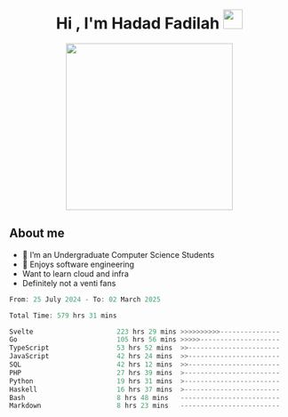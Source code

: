 <h1 align="center">Hi , I'm Hadad Fadilah <img src="https://media.giphy.com/media/hvRJCLFzcasrR4ia7z/giphy.gif" width="35"></h1>

<p align="center">
<img src="https://media.tenor.com/78dNivDemDAAAAAi/speech-bubble-venti.gif" width="300"/>    
</p>


##  About me
- 🔭 I’m an Undergraduate Computer Science Students
- 🌱 Enjoys software engineering
- Want to learn cloud and infra 
- Definitely not a venti fans

<!--START_SECTION:waka-->

```go
From: 25 July 2024 - To: 02 March 2025

Total Time: 579 hrs 31 mins

Svelte                     223 hrs 29 mins >>>>>>>>>>---------------   38.31 %
Go                         105 hrs 56 mins >>>>>--------------------   18.16 %
TypeScript                 53 hrs 52 mins  >>-----------------------   09.23 %
JavaScript                 42 hrs 24 mins  >>-----------------------   07.27 %
SQL                        42 hrs 12 mins  >>-----------------------   07.23 %
PHP                        27 hrs 39 mins  >------------------------   04.74 %
Python                     19 hrs 31 mins  >------------------------   03.35 %
Haskell                    16 hrs 37 mins  >------------------------   02.85 %
Bash                       8 hrs 48 mins   -------------------------   01.51 %
Markdown                   8 hrs 23 mins   -------------------------   01.44 %
```

<!--END_SECTION:waka-->




<!--
**Fadil-Tao/Fadil-Tao** is a ✨ _special_ ✨ repository because its `README.md` (this file) appears on your GitHub profile.


